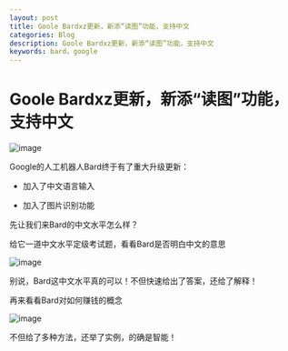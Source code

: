 ```yaml
---
layout: post
title: Goole Bardxz更新，新添“读图”功能，支持中文
categories: Blog
description: Goole Bardxz更新，新添“读图”功能，支持中文
keywords: bard，google
---
```


# Goole Bardxz更新，新添“读图”功能，支持中文

![image](https://github.com/weakchen007/aiwv.github.io/assets/58799395/9f45ddae-6ebd-4155-b496-a231bc964b52)

Google的人工机器人Bard终于有了重大升级更新：

* 加入了中文语言输入

* 加入了图片识别功能

先让我们来Bard的中文水平怎么样？

给它一道中文水平定级考试题，看看Bard是否明白中文的意思

![image](https://github.com/weakchen007/aiwv.github.io/assets/58799395/905a028d-fb46-4cb6-8284-de10c85c85f6)

别说，Bard这中文水平真的可以！不但快速给出了答案，还给了解释！

再来看看Bard对如何赚钱的概念

![image](https://github.com/weakchen007/aiwv.github.io/assets/58799395/df08060b-e0f1-4126-9eea-f84014bb64c4)

不但给了多种方法，还举了实例，的确是智能！


